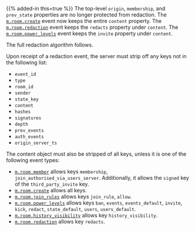 ---
---

{{% added-in this=true %}} The top-level `origin`, `membership`, and `prev_state` properties
are no longer protected from redaction. The [`m.room.create`](/client-server-api#mroomcreate)
event now keeps the entire `content` property. The [`m.room.redaction`](/client-server-api#mroomredaction)
event keeps the `redacts` property under `content`. The
[`m.room.power_levels`](/client-server-api#mroompower_levels) event keeps the
`invite` property under `content`.

The full redaction algorithm follows.

Upon receipt of a redaction event, the server must strip off any keys
not in the following list:

-   `event_id`
-   `type`
-   `room_id`
-   `sender`
-   `state_key`
-   `content`
-   `hashes`
-   `signatures`
-   `depth`
-   `prev_events`
-   `auth_events`
-   `origin_server_ts`

The content object must also be stripped of all keys, unless it is one
of the following event types:

-   [`m.room.member`](/client-server-api#mroommember) allows keys `membership`, `join_authorised_via_users_server`.
    Additionally, it allows the `signed` key of the `third_party_invite` key.
-   [`m.room.create`](/client-server-api#mroomcreate) allows all keys.
-   [`m.room.join_rules`](/client-server-api#mroomjoin_rules) allows keys `join_rule`, `allow`.
-   [`m.room.power_levels`](/client-server-api#mroompower_levels) allows keys
    `ban`, `events`, `events_default`, `invite`, `kick`, `redact`, `state_default`,
    `users`, `users_default`.
-   [`m.room.history_visibility`](/client-server-api#mroomhistory_visibility)
    allows key `history_visibility`.
-   [`m.room.redaction`](/client-server-api#mroomredaction) allows key `redacts`.